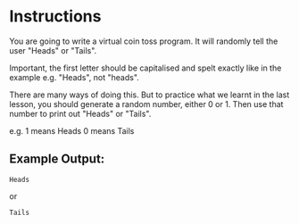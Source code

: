 # Instructions
You are going to write a virtual coin toss program. It will randomly tell the user "Heads" or "Tails".

Important, the first letter should be capitalised and spelt exactly like in the example e.g. "Heads", not "heads".

There are many ways of doing this. But to practice what we learnt in the last lesson, you should generate a random number, either 0 or 1. Then use that number to print out "Heads" or "Tails".

e.g. 1 means Heads 0 means Tails

Example Output:
---
`Heads` 

or

`Tails`
